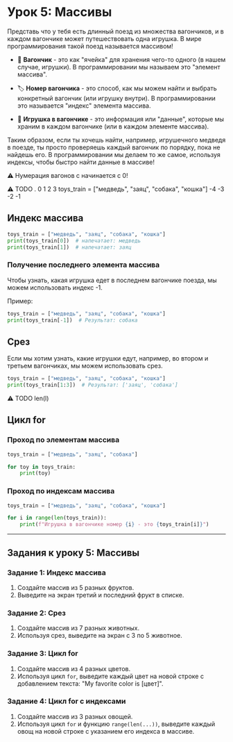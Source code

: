 # Урок 5: Массивы
Представь что у тебя есть длинный поезд из множества вагончиков, и в каждом вагончике может путешествовать одна игрушка. 
В мире программирования такой поезд называется массивом!

- 🚃 **Вагончик** - это как "ячейка" для хранения чего-то одного (в нашем случае, игрушки). В программировании мы называем это "элемент массива".
  
- 🏷️ **Номер вагончика** - это способ, как мы можем найти и выбрать конкретный вагончик (или игрушку внутри). В программировании это называется "индекс" элемента массива.

- 🧸 **Игрушка в вагончике** - это информация или "данные", которые мы храним в каждом вагончике (или в каждом элементе массива).

Таким образом, если ты хочешь найти, например, игрушечного медведя в поезде, ты просто проверяешь каждый вагончик по порядку, пока не найдешь его. В программировании мы делаем то же самое, используя индексы, чтобы быстро найти данные в массиве!

:warning: Нумерация вагонов с начинается с 0!


:warning: TODO
.                              0                 1                  2            3
toys_train = ["медведь", "заяц", "собака", "кошка"]
                              -4                -3              -2               -1

## Индекс массива

```python
toys_train = ["медведь", "заяц", "собака", "кошка"]
print(toys_train[0])  # напечатает: медведь
print(toys_train[1])  # напечатает: заяц
```

### Получение последнего элемента массива

Чтобы узнать, какая игрушка едет в последнем вагончике поезда, мы можем использовать индекс -1.

Пример:
```python
toys_train = ["медведь", "заяц", "собака", "кошка"]
print(toys_train[-1])  # Результат: собака
```

## Срез
Если мы хотим узнать, какие игрушки едут, например, во втором и третьем вагончиках, мы можем использовать срез.

```python
toys_train = ["медведь", "заяц", "собака", "кошка"]
print(toys_train[1:3])  # Результат: ['заяц', 'собака']
```
:warning: TODO len(l)

## Цикл for

### Проход по элементам массива

```python
toys_train = ["медведь", "заяц", "собака"]

for toy in toys_train:
    print(toy)
```

### Проход по индексам массива

```python
toys_train = ["медведь", "заяц", "собака", "кошка"]

for i in range(len(toys_train)):
    print(f"Игрушка в вагончике номер {i} - это {toys_train[i]}")

```

---

## Задания к уроку 5: Массивы

### Задание 1: Индекс массива

1. Создайте массив из 5 разных фруктов.
2. Выведите на экран третий и последний фрукт в списке.

### Задание 2: Срез

1. Создайте массив из 7 разных животных.
2. Используя срез, выведите на экран с 3 по 5 животное.

### Задание 3: Цикл for

1. Создайте массив из 4 разных цветов.
2. Используя цикл `for`, выведите каждый цвет на новой строке с добавлением текста: "My favorite color is [цвет]".

### Задание 4: Цикл for с индексами

1. Создайте массив из 3 разных овощей.
2. Используя цикл `for` и функцию `range(len(...))`, выведите каждый овощ на новой строке с указанием его индекса в массиве.
